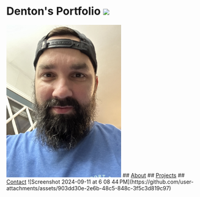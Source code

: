 # Denton's Portfolio <img src="Screenshot 2024-09-11 at 6.08.44 PM.png">
<img src="Images/IMG_3537.jpeg" width="300px">
## <a href="https://dentonmay.github.io/About/">About</a>
## <a href="https://dentonmay.github.io/Projects/">Projects</a>
## <a href="https://dentonmay.github.io/Contact/">Contact</a>
<script>
  document.body.style.backgroundColor = "lightgreen";
</script>
<style>
  a:hover {
    background-color: purple;
    }
</style>
![Screenshot 2024-09-11 at 6 08 44 PM](https://github.com/user-attachments/assets/903dd30e-2e6b-48c5-848c-3f5c3d819c97)
